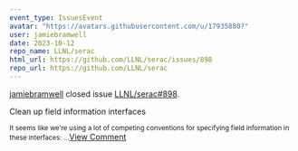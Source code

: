 ```yaml
---
event_type: IssuesEvent
avatar: "https://avatars.githubusercontent.com/u/17935880?"
user: jamiebramwell
date: 2023-10-12
repo_name: LLNL/serac
html_url: https://github.com/LLNL/serac/issues/898
repo_url: https://github.com/LLNL/serac
---
```


<a href='https://github.com/jamiebramwell' target='_blank'>jamiebramwell</a> closed issue <a href='https://github.com/LLNL/serac/issues/898' target='_blank'>LLNL/serac#898</a>.

<p>Clean up field information interfaces</p><small>              It seems like we're using a lot of competing conventions for specifying field information in these interfaces:...</small><a href='https://github.com/LLNL/serac/issues/898' target='_blank'>View Comment</a>